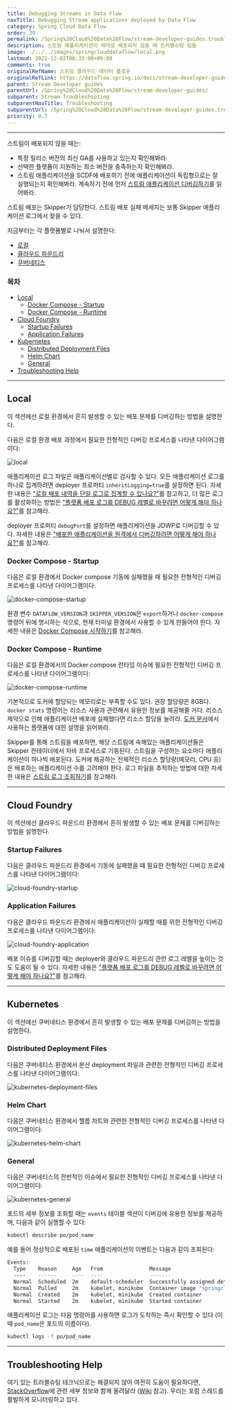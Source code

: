 ```yaml
---
title: Debugging Streams in Data Flow
navTitle: Debugging Stream applications deployed by Data Flow
category: Spring Cloud Data Flow
order: 39
permalink: /Spring%20Cloud%20Data%20Flow/stream-developer-guides.troubleshooting.debugging-stream-applications-in-data-flow/
description: 스트림 애플리케이션이 제대로 배포되지 않을 때 트러블슈팅 팁들
image: ./../../images/springclouddataflow/local.png
lastmod: 2021-12-02T00:33:00+09:00
comments: true
originalRefName: 스프링 클라우드 데이터 플로우
originalRefLink: https://dataflow.spring.io/docs/stream-developer-guides/troubleshooting/debugging-scdf-streams/
parent: Stream Developer guides
parentUrl: /Spring%20Cloud%20Data%20Flow/stream-developer-guides/
subparent: Stream Troubleshooting
subparentNavTitle: Troubleshooting
subparentUrl: /Spring%20Cloud%20Data%20Flow/stream-developer-guides.troubleshooting/
priority: 0.7
---
```


---

스트림이 배포되지 않을 때는:

- 특정 릴리스 버전의 최신 GA를 사용하고 있는지 확인해봐라.
- 선택한 플랫폼이 지원하는 최소 버전을 충족하는지 확인해봐라.
- 스트림 애플리케이션을 SCDF에 배포하기 전에 애플리케이션이 독립형으로는 잘 실행되는지 확인해봐라. 계속하기 전에 먼저 [스트림 애플리케이션 디버깅하기](../stream-developer-guides.troubleshooting.debugging-stream-applications)를 읽어봐라.

스트림 배포는 Skipper가 담당한다. 스트림 배포 실패 메세지는 보통 Skipper 애플리케이션 로그에서 찾을 수 있다.

지금부터는 각 플랫폼별로 나눠서 설명한다:

- [로컬](#local)
- [클라우드 파운드리](#cloud-foundry)
- [쿠버네티스](#kubernetes)

### 목차

- [Local](#local)
  + [Docker Compose - Startup](#docker-compose---startup)
  + [Docker Compose - Runtime](#docker-compose---runtime)
- [Cloud Foundry](#cloud-foundry)
  + [Startup Failures](#startup-failures)
  + [Application Failures](#application-failures)
- [Kubernetes](#kubernetes)
  + [Distributed Deployment Files](#distributed-deployment-files)
  + [Helm Chart](#helm-chart)
  + [General](#general)
- [Troubleshooting Help](#troubleshooting-help)

---

## Local

이 섹션에선 로컬 환경에서 흔히 발생할 수 있는 배포 문제를 디버깅하는 방법을 설명한다.

다음은 로컬 환경 배포 과정에서 필요한 전형적인 디버깅 프로세스를 나타낸 다이어그램이다:

![local](./../../images/springclouddataflow/local.png)

애플리케이션 로그 파일은 애플리케이션별로 검사할 수 있다. 모든 애플리케이션 로그를 하나로 집계하려면 deployer 프로퍼티 `inheritLogging=true`를 설정하면 된다. 자세한 내용은 ["로컬 배포 내역을 단일 로그로 집계할 수 있나요?"](../resources.faq#aggregatelogs)를 참고하고, 더 많은 로그를 활성화하는 방법은 ["플랫폼 배포 로그를 DEBUG 레벨로 바꾸려면 어떻게 해야 하나요?"](../resources.faq#debuglogs)를 참고해라.

deployer 프로퍼티 `debugPort`를 설정하면 애플리케이션을 JDWP로 디버깅할 수 있다. 자세한 내용은 ["배포한 애플리케이션을 원격에서 디버깅하려면 어떻게 해야 하나요?"](../resources.faq#remotedebug)를 참고해라.

### Docker Compose - Startup

다음은 로컬 환경에서 Docker compose 기동에 실패했을 때 필요한 전형적인 디버깅 프로세스를 나타낸 다이어그램이다:

![docker-compose-startup](./../../images/springclouddataflow/docker-compose-startup.png)

환경 변수 `DATAFLOW_VERSION`과 `SKIPPER_VERSION`은 `export`하거나 `docker-compose` 명령어 뒤에 명시하는 식으로, 현재 터미널 환경에서 사용할 수 있게 만들어야 한다. 자세한 내용은 [Docker Compose 시작하기](../installation.local-machine.docker-compose)를 참고해라.

### Docker Compose - Runtime

다음은 로컬 환경에서의 Docker compose 런타임 이슈에 필요한 전형적인 디버깅 프로세스를 나타낸 다이어그램이다:

![docker-compose-runtime](./../../images/springclouddataflow/docker-compose-runtime.png)

기본적으로 도커에 할당되는 메모리로는 부족할 수도 있다. 권장 할당량은 8GB다. `docker stats` 명령어는 리소스 사용과 관련해서 유용한 정보를 제공해줄 거다. 리소스 제약으로 인해 애플리케이션 배포에 실패했다면 리소스 할당을 늘려라. [도커 문서](https://docs.docker.com/)에서 사용하는 플랫폼에 대한 설명을 읽어봐라.

Skipper를 통해 스트림을 배포하면, 해당 스트림에 속해있는 애플리케이션들은 Skipper 컨테이너에서 자바 프로세스로 기동된다. 스트림을 구성하는 요소마다 애플리케이션이 하나씩 배포된다. 도커에 제공하는 전체적인 리소스 할당량(메모리, CPU 등)은 배포하는 애플리케이션 수를 고려해야 한다. 로그 파일을 추적하는 방법에 대한 자세한 내용은 [스트림 로그 조회하기](https://docs.spring.io/spring-cloud-dataflow/docs/current/reference/htmlsingle/#getting-started-local-deploying-spring-cloud-dataflow-docker-viewing-stream-logs)를 참고해라.

---

## Cloud Foundry

이 섹션에선 클라우드 파운드리 환경에서 흔히 발생할 수 있는 배포 문제를 디버깅하는 방법을 설명한다.

### Startup Failures

다음은 클라우드 파운드리 환경에서 기동에 실패했을 때 필요한 전형적인 디버깅 프로세스를 나타낸 다이어그램이다:

![cloud-foundry-startup](./../../images/springclouddataflow/cloud-foundry-startup.png)

### Application Failures

다음은 클라우드 파운드리 환경에서 애플리케이션이 실패할 때를 위한 전형적인 디버깅 프로세스를 나타낸 다이어그램이다:

![cloud-foundry-application](./../../images/springclouddataflow/cloud-foundry-application.png)

배포 이슈를 디버깅할 때는 deployer와 클라우드 파운드리 관련 로그 레벨을 높이는 것도 도움이 될 수 있다. 자세한 내용은  ["플랫폼 배포 로그를 DEBUG 레벨로 바꾸려면 어떻게 해야 하나요?"](../resources.faq#debuglogs)를 참고해라.

---

## Kubernetes

이 섹션에선 쿠버네티스 환경에서 흔히 발생할 수 있는 배포 문제를 디버깅하는 방법을 설명한다.

### Distributed Deployment Files

다음은 쿠버네티스 환경에서 분산 deployment 파일과 관련한 전형적인 디버깅 프로세스를 나타낸 다이어그램이다:

![kubernetes-deployment-files](./../../images/springclouddataflow/kubernetes-deployment-files.png)

### Helm Chart

다음은 쿠버네티스 환경에서 헬름 차트와 관련한 전형적인 디버깅 프로세스를 나타낸 다이어그램이다:

![kubernetes-helm-chart](./../../images/springclouddataflow/kubernetes-helm-chart.png)

### General

다음은 쿠버네티스의 전반적인 이슈에서 필요한 전형적인 디버깅 프로세스를 나타낸 다이어그램이다:

![kubernetes-general](./../../images/springclouddataflow/kubernetes-general.png)

포드의 세부 정보를 조회할 때는 `events` 테이블 섹션이 디버깅에 유용한 정보를 제공하며, 다음과 같이 실행할 수 있다:

```sh
kubectl describe po/pod_name
```

예를 들어 정상적으로 배포된 `time` 애플리케이션의 이벤트는 다음과 같이 조회된다:

```sh
Events:
  Type    Reason     Age   From               Message
  ----    ------     ----  ----               -------
  Normal  Scheduled  2m    default-scheduler  Successfully assigned default/ticktock-time-v16-869947b6b9-brfc4 to minikube
  Normal  Pulled     2m    kubelet, minikube  Container image "springcloudstream/time-source-rabbit:2.1.0.RELEASE" already present on machine
  Normal  Created    2m    kubelet, minikube  Created container
  Normal  Started    2m    kubelet, minikube  Started container
```

애플리케이션 로그는 다음 명령어를 사용하면 로그가 도착하는 즉시 확인할 수 있다 (이때 `pod_name`은 포드의 이름이다).

```sh
kubectl logs -f po/pod_name
```

---

## Troubleshooting Help

여기 있는 트러블슈팅 테크닉으로는 해결되지 않아 여전히 도움이 필요하다면, [StackOverflow](https://stackoverflow.com/tags/spring-cloud-dataflow/)에 관련 세부 정보와 함께 올려달라 ([Wiki](https://github.com/spring-cloud/spring-cloud-dataflow/wiki/Reporting-Issues) 참고). 우리는 포럼 스레드를 활발하게 모니터링하고 있다.